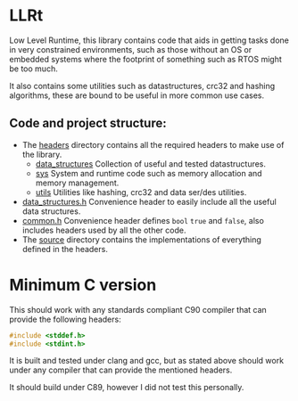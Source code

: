 # LLRt

Low Level Runtime, this library contains code that aids in getting tasks done in very constrained
environments, such as those without an OS or embedded systems where the footprint of
something such as RTOS might be too much.

It also contains some utilities such as datastructures, crc32 and hashing algorithms,
these are bound to be useful in more common use cases.

## Code and project structure:

* The [headers](./headers) directory contains all the required headers to make use of the library.
    * [data_structures](./headers/data_structures) Collection of useful and tested datastructures.
    * [sys](./headers/sys) System and runtime code such as memory allocation and memory management.
    * [utils](./headers/utils) Utilities like hashing, crc32 and data ser/des utilities.
* [data_structures.h](./headers/data_structures.h) Convenience header to easily include all the useful data structures.
* [common.h](./headers/common.h) Convenience header defines `bool` `true` and `false`, also includes headers used by all
  the other code.
* The [source](./source) directory contains the implementations of everything defined in the headers.

# Minimum C version

This should work with any standards compliant C90 compiler that can provide the following headers:

```c
#include <stddef.h>
#include <stdint.h>
```

It is built and tested under clang and gcc, but as stated above should work under any compiler that can provide the
mentioned headers.

It should build under C89, however I did not test this personally.
